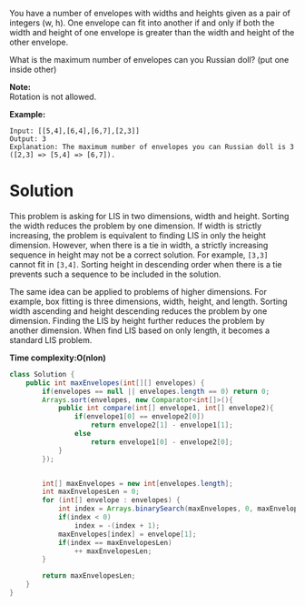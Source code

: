 You have a number of envelopes with widths and heights given as a pair of integers (w, h). One envelope can fit into another if and only if both the width and height of one envelope is greater than the width and height of the other envelope.  

What is the maximum number of envelopes can you Russian doll? (put one inside other)  

__Note:__  
Rotation is not allowed.  

__Example:__

```
Input: [[5,4],[6,4],[6,7],[2,3]]
Output: 3 
Explanation: The maximum number of envelopes you can Russian doll is 3 ([2,3] => [5,4] => [6,7]).
```

# Solution

This problem is asking for LIS in two dimensions, width and height. Sorting the width reduces the problem by one dimension. If width is strictly increasing, the problem is equivalent to finding LIS in only the height dimension. However, when there is a tie in width, a strictly increasing sequence in height may not be a correct solution. For example, `[3,3]` cannot fit in `[3,4]`. Sorting height in descending order when there is a tie prevents such a sequence to be included in the solution.

The same idea can be applied to problems of higher dimensions. For example, box fitting is three dimensions, width, height, and length. Sorting width ascending and height descending reduces the problem by one dimension. Finding the LIS by height further reduces the problem by another dimension. When find LIS based on only length, it becomes a standard LIS problem.

__Time complexity:O(nlon)__

```java
class Solution {
    public int maxEnvelopes(int[][] envelopes) {
        if(envelopes == null || envelopes.length == 0) return 0;
        Arrays.sort(envelopes, new Comparator<int[]>(){
            public int compare(int[] envelope1, int[] envelope2){
                if(envelope1[0] == envelope2[0])
                    return envelope2[1] - envelope1[1];
                else
                    return envelope1[0] - envelope2[0];
            }
        });


        int[] maxEnvelopes = new int[envelopes.length];
        int maxEnvelopesLen = 0;
        for (int[] envelope : envelopes) {
            int index = Arrays.binarySearch(maxEnvelopes, 0, maxEnvelopesLen, envelope[1]);
            if(index < 0)
                index = -(index + 1);
            maxEnvelopes[index] = envelope[1];
            if(index == maxEnvelopesLen)
                ++ maxEnvelopesLen;
        }

        return maxEnvelopesLen;
    }
}
```
